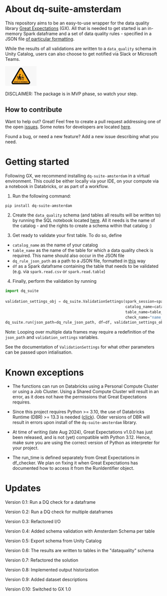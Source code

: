 # About dq-suite-amsterdam
This repository aims to be an easy-to-use wrapper for the data quality library [Great Expectations](https://github.com/great-expectations/great_expectations) (GX). All that is needed to get started is an in-memory Spark dataframe and a set of data quality rules - specified in a JSON file [of particular formatting](dq_rules_example.json). 

While the results of all validations are written to a `data_quality` schema in Unity Catalog, users can also choose to get notified via Slack or Microsoft Teams.

<img src="docs/wip_computer.jpg" width="20%" height="auto">

DISCLAIMER: The package is in MVP phase, so watch your step. 


## How to contribute
Want to help out? Great! Feel free to create a pull request addressing one of the open [issues](https://github.com/Amsterdam/dq-suite-amsterdam/issues). Some notes for developers are located [here](docs/Readme-dev.md).

Found a bug, or need a new feature? Add a new issue describing what you need. 


# Getting started
Following GX, we recommend installing `dq-suite-amsterdam` in a virtual environment. This could be either locally via your IDE, on your compute via a notebook in Databricks, or as part of a workflow. 

1. Run the following command:
```
pip install dq-suite-amsterdam
```

2. Create the `data_quality` schema (and tables all results will be written to) by running the SQL notebook located [here](scripts/data_quality_tables.sql). All it needs is the name of the catalog - and the rights to create a schema within that catalog :)


3. Get ready to validate your first table. To do so, define
- `catalog_name` as the name of your catalog
- `table_name` as the name of the table for which a data quality check is required. This name should also occur in the JSON file
- `dq_rule_json_path` as a path to a JSON file, formatted in [this](dq_rules_example.json) way
- `df` as a Spark dataframe containing the table that needs to be validated (e.g. via `spark.read.csv` or `spark.read.table`)


4. Finally, perform the validation by running
```python
import dq_suite

validation_settings_obj = dq_suite.ValidationSettings(spark_session=spark, 
                                                      catalog_name=catalog_name,
                                                      table_name=table_name,
                                                      check_name="name_of_check_goes_here")
dq_suite.run(json_path=dq_rule_json_path, df=df, validation_settings_obj=validation_settings_obj)
```
Note: Looping over multiple data frames may require a redefinition of the `json_path` and `validation_settings` variables. 

See the documentation of `ValidationSettings` for what other parameters can be passed upon intialisation.


# Known exceptions
- The functions can run on Databricks using a Personal Compute Cluster or using a Job Cluster. 
Using a Shared Compute Cluster will result in an error, as it does not have the permissions that Great Expectations requires.

- Since this project requires Python >= 3.10, the use of Databricks Runtime (DBR) >= 13.3 is needed 
([click](https://docs.databricks.com/en/release-notes/runtime/13.3lts.html#system-environment)). 
Older versions of DBR will result in errors upon install of the `dq-suite-amsterdam` library.

- At time of writing (late Aug 2024), Great Expectations v1.0.0 has just been released, and is not (yet) compatible with Python 3.12. Hence, make sure you are using the correct version of Python as interpreter for your project.

- The run_time is defined separately from Great Expectations in df_checker. We plan on fixing it when Great Expectations has documented how to access it from the RunIdentifier object.


# Updates
Version 0.1: Run a DQ check for a dataframe

Version 0.2: Run a DQ check for multiple dataframes

Version 0.3: Refactored I/O

Version 0.4: Added schema validation with Amsterdam Schema per table

Version 0.5: Export schema from Unity Catalog

Version 0.6: The results are written to tables in the "dataquality" schema

Version 0.7: Refactored the solution

Version 0.8: Implemented output historization

Version 0.9: Added dataset descriptions

Version 0.10: Switched to GX 1.0
